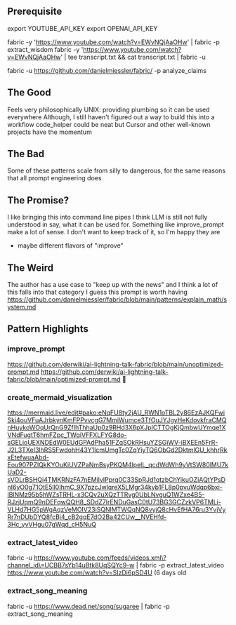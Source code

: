 ## Prerequisite
export YOUTUBE_API_KEY
export OPENAI_API_KEY

fabric -y 'https://www.youtube.com/watch?v=EWvNQjAaOHw' | fabric -p extract_wisdom
fabric -y 'https://www.youtube.com/watch?v=EWvNQjAaOHw' | tee transcript.txt && cat transcript.txt | fabric -u

fabric -u https://github.com/danielmiessler/fabric/ -p analyze_claims

## The Good
Feels very philosophically UNIX: providing plumbing so it can be used everywhere
Although, I still haven't figured out a way to build this into a workflow
code_helper could be neat but Cursor and other well-known projects have the momentum

## The Bad
Some of these patterns scale from silly to dangerous, for the same reasons that all prompt engineering does


## The Promise?
I like bringing this into command line pipes
I think LLM is still not fully understood in say, what it can be used for. Something like improve_prompt make a lot of sense.
I don't want to keep track of it, so I'm happy they are
- maybe different flavors of "improve"

## The Weird
The author has a use case to "keep up with the news" and I think a lot of this falls into that category
I guess this prompt is worth having
https://github.com/danielmiessler/fabric/blob/main/patterns/explain_math/system.md

## Pattern Highlights
### improve_prompt
https://github.com/derwiki/ai-lightning-talk-fabric/blob/main/unoptimized-prompt.md
https://github.com/derwiki/ai-lightning-talk-fabric/blob/main/optimized-prompt.md
:shrug:

### create_mermaid_visualization
https://mermaid.live/edit#pako:eNqFU8ty2jAU_RWN1oTBL2y86EzAJKQFwiSki4ouVFuAJrbkynKmFPPvvcgG7MmiWumce3TfOuJYJgyHeKdovkfraCMQnHuykoWOqUrQnG9ZfIhThhaUp0z9RHd3X6pXJpICTTOgKjQmbwUYmqe1XVNdFugtT6hmFZpc_TWqiVFFXLFYG8do-sGELioUEXNDEdW0EUdGPAdPha51FZqSOkRHsuYZSGiWV-iBXEEn5FrR-J2L3TXeI3lhRS5FwdohH43Y1IcmUmgTc0ZqYiyTQ6ObGd2DktmlGU_khhrRkxEtefwuaAbd-Eou907PZlQkKYOuKiUVZPaNmBsyPKQM4lpelL_qcdWdWh9yVtSW80lMU7kUaD2-sVOLrBSHQi4TMKRNzFA7nEMilvIPprq0C33SpRJd1qtzbChYikuOZiAQtYPsDnI6yO0g71OtE5ll0IhmC_9X7pzcJwlqreX5LMgr34kyb1FL8p0pvuWdqp6bxi-lBlNMz95b5hWZsTRHL-x3CQv2uXQzTTRvg0UbLNvguQ1WZxe4B5-RJzjUqmQ9nDEFqwQQH8_SDdZ7lrENDuGasC0tU73BG3GCZzkVP6TMLi-VLHd7HG5pWgAqzVeMOIV23iSQNlMTWQqNQ8vyjQ8cHvEfHA76ru3YvjVyRr7nDUbDYQ8fcBj4_cB2gqE7dO2Ba42CUw__NVEHfd-3Hc_yvVHgu07gWqd_cH5NuQ

### extract_latest_video
fabric -u https://www.youtube.com/feeds/videos.xml\?channel_id\=UCBB7sYb14uBtk8UqSQYc9-w | fabric -p extract_latest_video
https://www.youtube.com/watch?v=SIzDi6pSD4U (6 days old

### extract_song_meaning
fabric -u https://www.dead.net/song/sugaree | fabric -p extract_song_meaning

